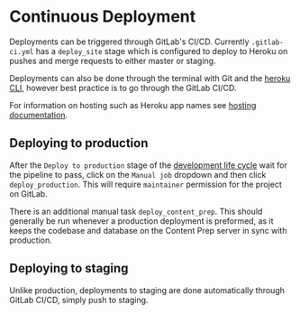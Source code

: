 # Continuous Deployment

Deployments can be triggered through GitLab's CI/CD. Currently `.gitlab-ci.yml` has a `deploy_site` stage which is configured to deploy to Heroku on pushes and merge requests to either master or staging.

Deployments can also be done through the terminal with Git and the [heroku CLI](https://devcenter.heroku.com/articles/git), however best practice is to go through the GitLab CI/CD.

For information on hosting such as Heroku app names see [hosting documentation](hosting.md#deploying-to-production).

## Deploying to production

After the `Deploy to production` stage of the [development life cycle](project-conventions.md#deployment-cycle) wait for the pipeline to pass, click on the `Manual job` dropdown and then click `deploy_production`. This will require `maintainer` permission for the project on GitLab.

There is an additional manual task `deploy_content_prep`. This should generally be run whenever a production deployment is preformed, as it keeps the codebase and database on the Content Prep server in sync with production.

## Deploying to staging

Unlike production, deployments to staging are done automatically through GitLab CI/CD, simply push to staging.

